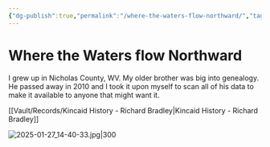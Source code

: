 ```yaml
---
{"dg-publish":true,"permalink":"/where-the-waters-flow-northward/","tags":["gardenEntry"]}
---
```



# Where the Waters flow Northward

I grew up in Nicholas County, WV. My older brother was big into genealogy. He passed away in 2010 and I took it upon myself to scan all of his data to make it available to anyone that might want it.


[[Vault/Records/Kincaid History - Richard Bradley\|Kincaid History - Richard Bradley]]


![2025-01-27_14-40-33.jpg|300](/img/user/2025-01-27_14-40-33.jpg)